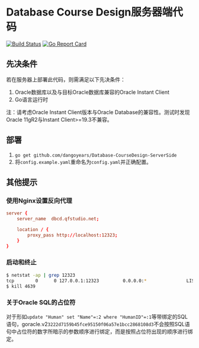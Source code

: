 # Database Course Design服务器端代码

[![Build Status](https://travis-ci.org/dangoyears/Database-CourseDesign-ServerSide.svg?branch=master)](https://travis-ci.org/dangoyears/Database-CourseDesign-ServerSide)
[![Go Report Card](https://goreportcard.com/badge/github.com/dangoyears/Database-CourseDesign-ServerSide)](https://goreportcard.com/report/github.com/dangoyears/Database-CourseDesign-ServerSide)

## 先决条件

若在服务器上部署此代码，则需满足以下先决条件：

1. Oracle数据库以及与目标Oracle数据库兼容的Oracle Instant Client
2. Go语言运行时

注：请考虑Oracle Instant Client版本与Oracle Database的兼容性。测试时发现Oracle 11gR2与Instant Client>=19.3不兼容。

## 部署

1. `go get github.com/dangoyears/Database-CourseDesign-ServerSide`
2. 将`config.example.yaml`重命名为`config.yaml`并正确配置。

## 其他提示

### 使用Nginx设置反向代理

```conf
server {
    server_name  dbcd.qfstudio.net;

    location / {
        proxy_pass http://localhost:12323;
    }
}
```

### 启动和终止

```sh
$ netstat -ap | grep 12323
tcp        0      0 127.0.0.1:12323         0.0.0.0:*               LISTEN      4639/dbcd
$ kill 4639
```

### 关于Oracle SQL的占位符

对于形如`update "Human" set "Name"=:2 where "HumanID"=:1`等带绑定的SQL语句，goracle.v2`3222d7159b45fce95150f06a57e1bcc2868108d3`不会按照SQL语句中占位符的数字所暗示的参数顺序进行绑定，而是按照占位符出现的顺序进行绑定。
